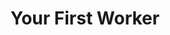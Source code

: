 ---
permalink: /worker/start/first_worker
title: Your First Worker
layout: default
section: worker
---